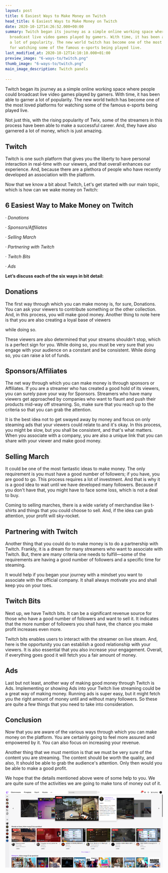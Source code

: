 ```yaml
---
layout: post
title: 6 Easiest Ways to Make Money on Twitch
head_title: 6 Easiest Ways to Make Money on Twitch
date: 2020-10-12T14:26:52.000+00:00
summary: Twitch began its journey as a simple online working space where people could
  broadcast live video games played by gamers. With time, it has been able to garner
  a lot of popularity. The new world twitch has become one of the most loved platforms
  for watching some of the famous e-sports being played live.
last_modified_at: 2020-10-12T14:10:10.000+01:00
preview_image: "6-ways-to/twitch.png"
thumb_image: "6-ways-to/twitch.png"
main_image_description: Twitch panels

---
```

Twitch began its journey as a simple online working space where people could broadcast live video games played by gamers. With time, it has been able to garner a lot of popularity. The new world twitch has become one of the most loved platforms for watching some of the famous e-sports being played live.

Not just this, with the rising popularity of Twix, some of the streamers in this process have been able to make a successful career. And, they have also garnered a lot of money, which is just amazing.

## Twitch

Twitch is one such platform that gives you the liberty to have personal interaction in real-time with our viewers, and that overall enhances our experience. And, because there are a plethora of people who have recently developed an association with the platform.

Now that we know a bit about Twitch, Let's get started with our main topic, which is how can we wake money on Twitch:

## **6 Easiest Way to Make Money on Twitch**

· _Donations_

· _Sponsors/Affiliates_

· _Selling March_

· _Partnering with Twitch_

· _Twitch Bits_

· _Ads_

**Let’s discuss each of the six ways in bit detail:**

## **Donations**

The first way through which you can make money is, for sure, Donations. You can ask your viewers to contribute something or the other collection. And, in this process, you will make good money. Another thing to note here is that you are also creating a loyal base of viewers

while doing so.

These viewers are also determined that your streams shouldn't stop, which is a perfect sign for you. While doing so, you must be very sure that you engage with your audience on a constant and be consistent. While doing so, you can raise a lot of funds.

## **Sponsors/Affiliates**

The net way through which you can make money is through sponsors or Affiliates. If you are a streamer who has created a good hold of its viewers, you can surely pave your way for Sponsors. Streamers who have many viewers get approached by companies who want to flaunt and push their products mid-way off streaming. So, make sure that you reach up to the criteria so that you can grab the attention.

It is the best idea not to get swayed away by money and focus on only steaming ads that your viewers could relate to.and it's okay. In this process, you might be slow, but you shall be consistent, and that's what matters. When you associate with a company, you are also a unique link that you can share with your viewer and make good money.

## **Selling March**

It could be one of the most fantastic ideas to make money. The only requirement is you must have a good number of followers; if you have, you are good to go. This process requires a lot of investment. And that is why it is a good idea to wait until we have developed many followers. Because if you don't have that, you might have to face some loss, which is not a deal to buy.

Coming to selling marches, there is a wide variety of merchandise like t-shirts and things that you could choose to sell. And, if the idea can grab attention, your profit will sky-rocket.

## **Partnering with Twitch**

Another thing that you could do to make money is to do a partnership with Twitch. Frankly, it is a dream for many streamers who want to associate with Twitch. But, there are many criteria one needs to fulfill—some of the requirements are having a good number of followers and a specific time for steaming.

It would help if you began your journey with a mindset you want to associate with the official company. It shall always motivate you and shall keep you on your toes.

## **Twitch Bits**

Next up, we have Twitch bits. It can be a significant revenue source for those who have a good number of followers and want to sell it. It indicates that the more number of followers you shall have, the chance you make profit increases even more.

Twitch bits enables users to interact with the streamer on live steam. And, here is the opportunity you can establish a good relationship with your viewers. It is also essential that you also increase your engagement. Overall, if everything goes good it will fetch you a fair amount of money.

## **Ads**

Last but not least, another way of making good money through Twitch is Ads. Implementing or showing Ads into your Twitch live streaming could be a great way of making money. Running ads is super easy, but it might fetch you the right amount of money until and without many followers. So these are quite a few things that you need to take into consideration.

## **Conclusion**

Now that you are aware of the various ways through which you can make money on the platform. You are certainly going to feel more assured and empowered by it. You can also focus on increasing your revenue.

Another thing that we must mention is that we must be very sure of the content you are streaming. The content should be worth the quality, and also, It should be able to grab the audience's attention. Only then would you be able to make a good profit.

We hope that the details mentioned above were of some help to you. We are quite sure of the activities we are going to make tons of money out of it.

![](/_assets/images/twitch.PNG)